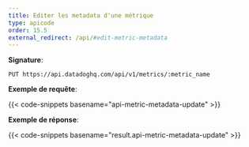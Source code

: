 ```yaml
---
title: Editer les metadata d'une métrique
type: apicode
order: 15.5
external_redirect: /api/#edit-metric-metadata
---
```

**Signature**:

`PUT https://api.datadoghq.com/api/v1/metrics/:metric_name`

**Exemple de requête**:

{{< code-snippets basename="api-metric-metadata-update" >}}

**Exemple de réponse**:

{{< code-snippets basename="result.api-metric-metadata-update" >}}

